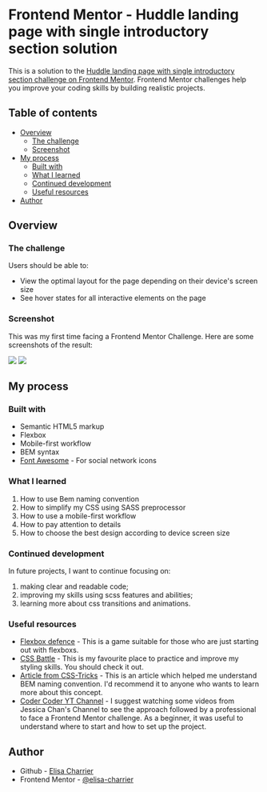 # Frontend Mentor - Huddle landing page with single introductory section solution

This is a solution to the [Huddle landing page with single introductory section challenge on Frontend Mentor](https://www.frontendmentor.io/challenges/huddle-landing-page-with-a-single-introductory-section-B_2Wvxgi0). Frontend Mentor challenges help you improve your coding skills by building realistic projects. 

## Table of contents

- [Overview](#overview)
  - [The challenge](#the-challenge)
  - [Screenshot](#screenshot)
- [My process](#my-process)
  - [Built with](#built-with)
  - [What I learned](#what-i-learned)
  - [Continued development](#continued-development)
  - [Useful resources](#useful-resources)
- [Author](#author)

## Overview

### The challenge

Users should be able to:

- View the optimal layout for the page depending on their device's screen size
- See hover states for all interactive elements on the page

### Screenshot

This was my first time facing a Frontend Mentor Challenge. Here are some screenshots of the result:

![](./app/img/screenshots/webpage-mobile.jpg)
![](./app/img/screenshots/webpage-dekstop.jpg)

## My process

### Built with

- Semantic HTML5 markup
- Flexbox
- Mobile-first workflow
- BEM syntax
- [Font Awesome](https://fontawesome.com/) - For social network icons

### What I learned

1. How to use Bem naming convention
2. How to simplify my CSS using SASS preprocessor
3. How to use a mobile-first workflow
4. How to pay attention to details
5. How to choose the best design according to device screen size

### Continued development

In future projects, I want to continue focusing on:
1. making clear and readable code;
2. improving my skills using scss features and abilities;
3. learning more about css transitions and animations.

### Useful resources

- [Flexbox defence](http://www.flexboxdefense.com/) - This is a game suitable for those who are just starting out with flexboxs.
- [CSS Battle](https://cssbattle.dev/) - This is my favourite place to practice and improve my styling skills. You should check it out.
- [Article from CSS-Tricks](https://css-tricks.com/using-sass-control-scope-bem-naming/) - This is an article which helped me understand BEM naming convention. I'd recommend it to anyone who wants to learn more about this concept.
- [Coder Coder YT Channel](https://www.youtube.com/c/TheCoderCoder) - I suggest watching some videos from Jessica Chan's Channel to see the approach followed by a professional to face a Frontend Mentor challenge. As a beginner, it was useful to understand where to start and how to set up the project.

## Author

- Github - [Elisa Charrier](https://github.com/elisa-charrier)
- Frontend Mentor - [@elisa-charrier](https://www.frontendmentor.io/profile/elisa-charrier)